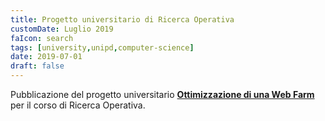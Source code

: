 ```yaml
---
title: Progetto universitario di Ricerca Operativa
customDate: Luglio 2019
faIcon: search
tags: [university,unipd,computer-science]
date: 2019-07-01
draft: false
---
```


Pubblicazione del progetto universitario **[Ottimizzazione di una Web Farm](https://github.com/Maxelweb/RicercaOperativaUNIPD)** per il corso di Ricerca Operativa.
